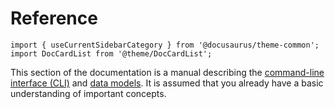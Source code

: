 # Reference

```mdx-code-block
import { useCurrentSidebarCategory } from '@docusaurus/theme-common';
import DocCardList from '@theme/DocCardList';
```

This section of the documentation is a manual describing the [command-line interface (CLI)](./cli/index.md) and [data models](./data-models/index.md). It is assumed that you already have a basic understanding of important concepts.

<DocCardList items={useCurrentSidebarCategory().items}/>
